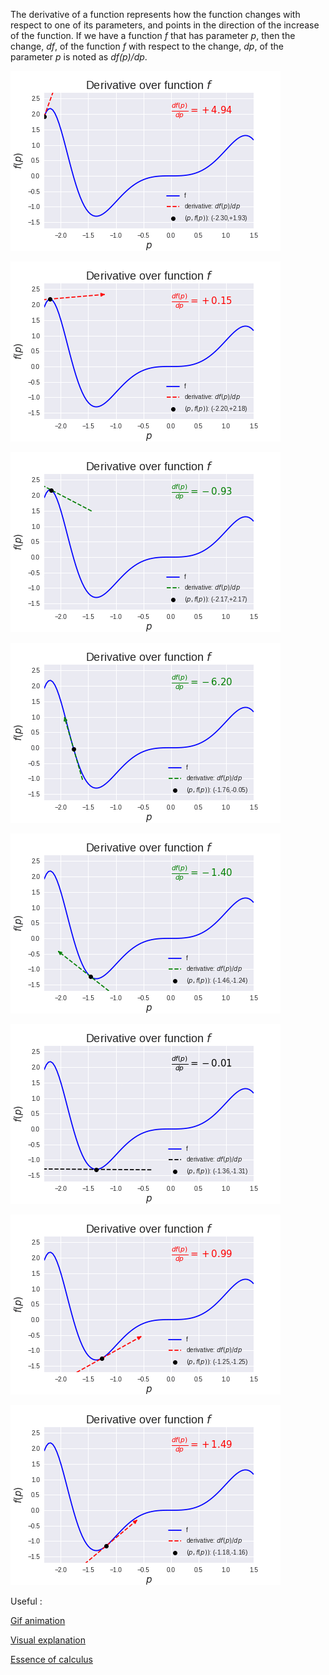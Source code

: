 The derivative of a function represents how the function changes with respect to
one of its parameters, and points in the direction of the increase of the
function. If we have a function *f* that has parameter *p*, then the
change, *df*, of the function *f* with respect to the change, *dp*, of the
parameter *p* is noted as *df(p)/dp*.

![](img/Derivative_01.jpeg)

![](img/Derivative_02.jpeg)

![](img/Derivative_03.jpeg)

![](img/Derivative_04.jpeg)

![](img/Derivative_05.jpeg)

![](img/Derivative_06.jpeg)

![](img/Derivative_07.jpeg)

![](img/Derivative_08.jpeg)

Useful :

[Gif animation](https://cdn-images-1.medium.com/max/1600/1*fAHaaT3I003D6tjZQzZ32Q.gif)

[Visual explanation](https://medium.com/onfido-tech/machine-learning-101-be2e0a86c96a)

[Essence of
calculus](https://www.youtube.com/playlist?list=PLZHQObOWTQDMsr9K-rj53DwVRMYO3t5Yr)
